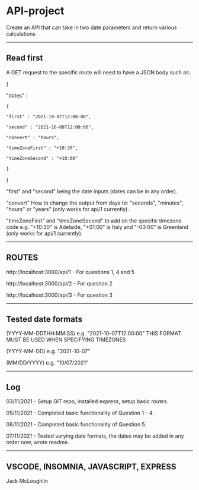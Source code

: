 # API-project

Create an API that can take in two date parameters and return various calculations

---

## Read first

A GET request to the specific route will need to have a JSON body such as:

{

  "dates" : 
  
    {
  
    "first" : "2021-10-07T12:00:00",
   
    "second" : "2021-10-08T12:00:00",
   
    "convert" : "hours",
  
    "timeZoneFirst" : "+10:30",
  
    "timeZoneSecond" : "+10:00"
  
    }
  
  }

"first" and "second" being the date inputs (dates can be in any order).

"convert" How to change the output from days to: "seconds", "minutes", "hours" or "years" (only works for api/1 currently).

"timeZoneFirst" and "timeZoneSecond" to add on the specific timezone code e.g. "+10:30" is Adelaide, "+01:00" is Italy and "-03:00" is Greenland (only works for api/1 currently).

---

## ROUTES

http://localhost:3000/api/1 - For questions 1, 4 and 5

http://localhost:3000/api/2 - For question 2

http://localhost:3000/api/3 - For question 3

---

## Tested date formats

(YYYY-MM-DDTHH:MM:SS) e.g. "2021-10-07T12:00:00" THIS FORMAT MUST BE USED WHEN SPECIFYING TIMEZONES

(YYYY-MM-DD) e.g. "2021-10-07"

(MM/DD/YYYY) e.g. "10/07/2021"

---

## Log

03/11/2021 - Setup GIT repo, installed express, setup basic routes.

05/11/2021 - Completed basic functionality of Question 1 - 4.

06/11/2021 - Completed basic functionality of Question 5.

07/11/2021 - Tested varying date formats, the dates may be added in any order now, wrote readme.


--- 


## VSCODE, INSOMNIA, JAVASCRIPT, EXPRESS


Jack McLoughlin
